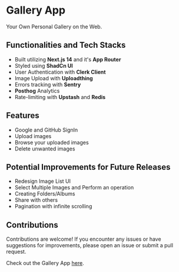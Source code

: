 # Gallery App

Your Own Personal Gallery on the Web.

## Functionalities and Tech Stacks

- Built utilizing **Next.js 14** and it's **App Router**
- Styled using **ShadCn UI**
- User Authentication with **Clerk Client**
- Image Upload with **Uploadthing**
- Errors tracking with **Sentry**
- **Posthog** Analytics
- Rate-limiting with **Upstash** and **Redis**

## Features

- Google and GitHub SignIn
- Upload images
- Browse your uploaded images
- Delete unwanted images

## Potential Improvements for Future Releases

- Redesign Image List UI
- Select Multiple Images and Perform an operation
- Creating Folders/Albums
- Share with others
- Pagination with infinite scrolling

## Contributions

Contributions are welcome! If you encounter any issues or have suggestions for improvements, please open an issue or submit a pull request.

Check out the Gallery App [here](https://gallery-nu-sage.vercel.app/).

